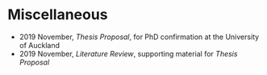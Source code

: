# Miscellaneous

- 2019 November, _Thesis Proposal_, for PhD confirmation at the University of Auckland
- 2019 November, _Literature Review_, supporting material for _Thesis Proposal_